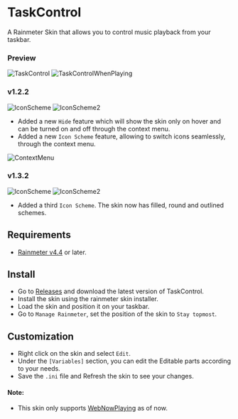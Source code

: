 # TaskControl
A Rainmeter Skin that allows you to control music playback from your taskbar.

### Preview
![TaskControl](https://i.imgur.com/MAe7o7B.png)
![TaskControlWhenPlaying](https://i.imgur.com/zBY6CEE.png)

### v1.2.2
![IconScheme](https://i.imgur.com/Dg638PV.png) ![IconScheme2](https://i.imgur.com/u4S1HH6.png)
* Added a new `Hide` feature which will show the skin only on hover and can be turned on and off through the context menu.
* Added a new `Icon Scheme` feature, allowing to switch icons seamlessly, through the context menu.

![ContextMenu](https://i.imgur.com/PxPpwKt.png)

### v1.3.2
![IconScheme](https://i.imgur.com/QMskrYu.png) ![IconScheme2](https://i.imgur.com/Ar2QkvD.png)
* Added a third `Icon Scheme`. The skin now has filled, round and outlined schemes.

## Requirements
* [Rainmeter v4.4](https://www.rainmeter.net) or later.

## Install
* Go to [Releases](https://github.com/ModkaVartini/TaskControl/releases) and download the latest version of TaskControl.
* Install the skin using the rainmeter skin installer.
* Load the skin and position it on your taskbar.
* Go to `Manage Rainmeter`, set the position of the skin to `Stay topmost`.

## Customization
* Right click on the skin and select `Edit`.
* Under the `[Variables]` section, you can edit the Editable parts according to your needs.
* Save the `.ini` file and Refresh the skin to see your changes.

#### Note:
- This skin only supports [WebNowPlaying](https://github.com/tjhrulz/WebNowPlaying) as of now.

